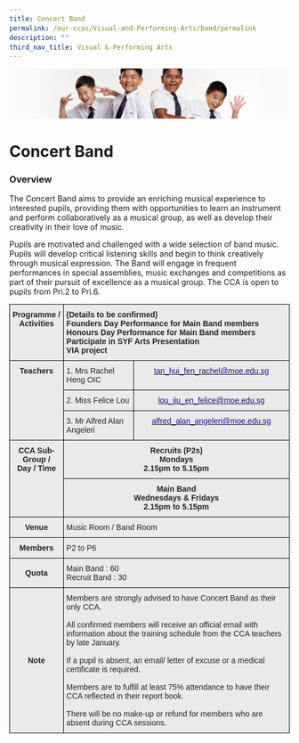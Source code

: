 ```yaml
---
title: Concert Band
permalink: /our-ccas/Visual-and-Performing-Arts/band/permalink
description: ""
third_nav_title: Visual & Performing Arts
---
```

![](/images/Sub-banner2.jpg)

Concert Band
============

### Overview

  

The Concert Band aims to provide an enriching musical experience to interested pupils, providing them with opportunities to learn an instrument and perform collaboratively as a musical group, as well as develop their creativity in their love of music.

  

Pupils are motivated and challenged with a wide selection of band music. Pupils will develop critical listening skills and begin to think creatively through musical expression. The Band will engage in frequent performances in special assemblies, music exchanges and competitions as part of their pursuit of excellence as a musical group. The CCA is open to pupils from Pri.2 to Pri.6.

<style type="text/css">
.tg  {border-collapse:collapse;border-spacing:0;}
.tg td{border-color:black;border-style:solid;border-width:1px;font-family:Arial, sans-serif;font-size:14px;
  overflow:hidden;padding:10px 5px;word-break:normal;}
.tg th{border-color:black;border-style:solid;border-width:1px;font-family:Arial, sans-serif;font-size:14px;
  font-weight:normal;overflow:hidden;padding:10px 5px;word-break:normal;}
.tg .tg-n4qt{background-color:#EAEAEA;color:#222;font-weight:bold;text-align:center;vertical-align:top}
.tg .tg-y7qa{background-color:#EAEAEA;color:#222;text-align:left;vertical-align:top}
.tg .tg-8l4p{background-color:#EAEAEA;color:#232323;text-align:left;vertical-align:top}
.tg .tg-j0e3{background-color:#EAEAEA;color:#222;font-weight:bold;text-align:center;vertical-align:middle}
.tg .tg-rsx2{background-color:#EAEAEA;color:#232323;font-weight:bold;text-align:center;vertical-align:top}
.tg .tg-bt94{background-color:#EAEAEA;color:#232323;font-weight:bold;text-align:left;vertical-align:top}
.tg .tg-b6rm{background-color:#EAEAEA;color:#21088A;text-align:center;vertical-align:top}
</style>
<table class="tg">
<thead>
  <tr>
    <th class="tg-rsx2">Programme / <br>Activities</th>
    <th class="tg-bt94" colspan="2">(Details to be confirmed)<br>Founders Day Performance for Main Band members<br>Honours Day Performance for Main Band members<br>Participate in SYF Arts Presentation<br>VIA project</th>
  </tr>
</thead>
<tbody>
  <tr>
    <td class="tg-rsx2" rowspan="3">Teachers<br><br><br><br></td>
    <td class="tg-8l4p">1. <span style="color:#222">Mrs Rachel Heng OIC</span></td>
    <td class="tg-b6rm"><a href="mailto:tan_hui_fen_rachel@moe.edu.sg"><span style="text-decoration:none;color:#21088A">tan_hui_fen_rachel@moe.edu.sg</span></a><br></td>
  </tr>
  <tr>
    <td class="tg-8l4p">2. <span style="color:#222">Miss Felice Lou</span></td>
    <td class="tg-b6rm"><a href="mailto:lou_jiu_en_felice@moe.edu.sg"><span style="text-decoration:none;color:#21088A">lou_jiu_en_felice@moe.edu.sg</span></a><br></td>
  </tr>
  <tr>
    <td class="tg-8l4p">3. Mr Alfred Alan Angeleri</td>
    <td class="tg-b6rm"><a href="mailto:alfred_alan_angeleri@moe.edu.sg"><span style="text-decoration:none;color:#21088A">alfred_alan_angeleri@moe.edu.sg</span></a><br></td>
  </tr>
  <tr>
    <td class="tg-rsx2" rowspan="2">CCA Sub-Group /<br>Day / Time<br><br><br><br> </td>
    <td class="tg-rsx2" colspan="2">Recruits (P2s)<br>Mondays<br>2.15pm to 5.15pm</td>
  </tr>
  <tr>
    <td class="tg-rsx2" colspan="2">Main Band<br>Wednesdays &amp; Fridays<br>2.15pm  to 5.15pm</td>
  </tr>
  <tr>
    <td class="tg-n4qt"> Venue</td>
    <td class="tg-y7qa" colspan="2">    Music Room / Band Room<span style="color:#222;background-color:#EAEAEA">   </span></td>
  </tr>
  <tr>
    <td class="tg-j0e3"><span style="color:#222;background-color:#EAEAEA"> </span>Members</td>
    <td class="tg-y7qa" colspan="2">    P2 to P6<span style="color:#222;background-color:#EAEAEA">   </span></td>
  </tr>
  <tr>
    <td class="tg-j0e3"><span style="color:#222;background-color:#EAEAEA"> </span>Quota</td>
    <td class="tg-y7qa" colspan="2">    Main Band : 60<br>    Recruit Band : 30<span style="color:#222;background-color:#EAEAEA">   </span></td>
  </tr>
  <tr>
    <td class="tg-j0e3"><span style="color:#222;background-color:#EAEAEA"> </span>Note</td>
    <td class="tg-y7qa" colspan="2">Members are strongly advised to have Concert Band as their only CCA.<br><br>All confirmed members will receive an official email with information about the training schedule from the CCA teachers by late January.<br><br>If a pupil is absent, an email/ letter of excuse or a medical certificate is required.<br><br>Members are to fulfill at least 75% attendance to have their CCA reflected in their report book. <br><br>There will be no make-up or refund for members who are absent during CCA sessions.   </td>
  </tr>
</tbody>
</table>

